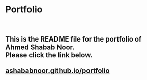 # Portfolio

<br>
<h2>
  This is the README file for the portfolio of Ahmed Shabab Noor. <br>
  Please click the link below.
  <br><br>
  <a href="https://ashababnoor.github.io/portfolio" target="_blank"> ashababnoor.github.io/portfolio <a>
</h2>
